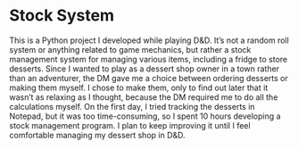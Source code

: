 # Stock System

This is a Python project I developed while playing D&D. It’s not a random roll system or anything related to game mechanics, 
but rather a stock management system for managing various items, including a fridge to store desserts. 
Since I wanted to play as a dessert shop owner in a town rather than an adventurer, the DM gave me a choice between ordering desserts or making them myself. 
I chose to make them, only to find out later that it wasn’t as relaxing as I thought, because the DM required me to do all the calculations myself. 
On the first day, I tried tracking the desserts in Notepad, but it was too time-consuming, so I spent 10 hours developing a stock management program. 
I plan to keep improving it until I feel comfortable managing my dessert shop in D&D.
